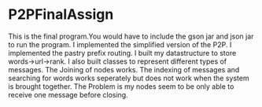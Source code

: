 P2PFinalAssign
==============
This is the final program.You would have to include the gson jar and json jar to run the program.
I implemented the simplified version of the P2P.
I implemented the pastry prefix routing.
I built my datastructure to store words->url->rank.
I also built classes to represent different types of messages.
The Joining of nodes works.
The indexing of messages and searching for words works seperately but does not work when the system is brought together. The Problem is my nodes seem to be only able to receive one message before closing.


